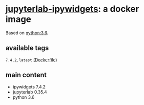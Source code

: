 # [jupyterlab-ipywidgets](https://hub.docker.com/r/clevy/jupyterlab-ipywidgets): a docker image
Based on [python:3.6](https://hub.docker.com/_/python).

## available tags
`7.4.2`, `latest` [(Dockerfile)](https://github.com/dleprovost/jupyterlab-ipywidgets/blob/master/7.4.2/Dockerfile)

## main content
* ipywidgets 7.4.2
* jupyterlab 0.35.4
* python 3.6
